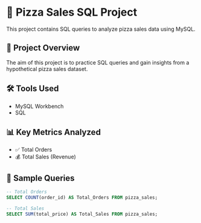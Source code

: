 # 🍕 Pizza Sales SQL Project

This project contains SQL queries to analyze pizza sales data using MySQL.

## 📌 Project Overview

The aim of this project is to practice SQL queries and gain insights from a hypothetical pizza sales dataset.

## 🛠️ Tools Used
- MySQL Workbench
- SQL

## 📊 Key Metrics Analyzed

- ✅ Total Orders
- 💰 Total Sales (Revenue)

## 🧾 Sample Queries

```sql
-- Total Orders
SELECT COUNT(order_id) AS Total_Orders FROM pizza_sales;

-- Total Sales
SELECT SUM(total_price) AS Total_Sales FROM pizza_sales;
